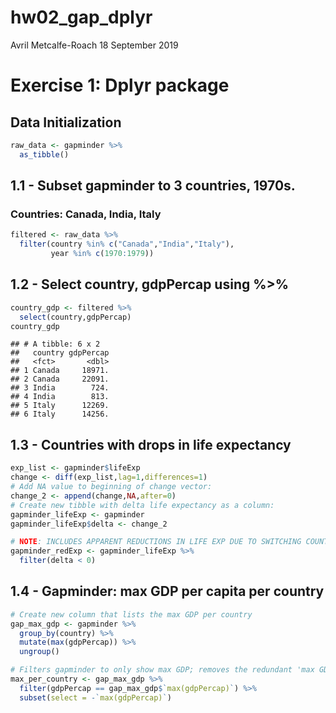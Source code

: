 hw02\_gap\_dplyr
================
Avril Metcalfe-Roach
18 September 2019

# Exercise 1: Dplyr package

## Data Initialization

``` r
raw_data <- gapminder %>% 
  as_tibble()
```

## 1.1 - Subset gapminder to 3 countries, 1970s.

### Countries: Canada, India, Italy

``` r
filtered <- raw_data %>% 
  filter(country %in% c("Canada","India","Italy"), 
         year %in% c(1970:1979))
```

## 1.2 - Select country, gdpPercap using %\>%

``` r
country_gdp <- filtered %>% 
  select(country,gdpPercap)
country_gdp
```

    ## # A tibble: 6 x 2
    ##   country gdpPercap
    ##   <fct>       <dbl>
    ## 1 Canada     18971.
    ## 2 Canada     22091.
    ## 3 India        724.
    ## 4 India        813.
    ## 5 Italy      12269.
    ## 6 Italy      14256.

## 1.3 - Countries with drops in life expectancy

``` r
exp_list <- gapminder$lifeExp
change <- diff(exp_list,lag=1,differences=1)
# Add NA value to beginning of change vector:
change_2 <- append(change,NA,after=0)
# Create new tibble with delta life expectancy as a column:
gapminder_lifeExp <- gapminder
gapminder_lifeExp$delta <- change_2

# NOTE: INCLUDES APPARENT REDUCTIONS IN LIFE EXP DUE TO SWITCHING COUNTRIES!!!
gapminder_redExp <- gapminder_lifeExp %>% 
  filter(delta < 0)
```

## 1.4 - Gapminder: max GDP per capita per country

``` r
# Create new column that lists the max GDP per country
gap_max_gdp <- gapminder %>% 
  group_by(country) %>% 
  mutate(max(gdpPercap)) %>% 
  ungroup()

# Filters gapminder to only show max GDP; removes the redundant 'max GDP' column
max_per_country <- gap_max_gdp %>% 
  filter(gdpPercap == gap_max_gdp$`max(gdpPercap)`) %>% 
  subset(select = -`max(gdpPercap)`)
```
